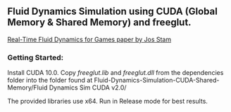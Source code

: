 ## Fluid Dynamics Simulation using CUDA (Global Memory & Shared Memory) and freeglut. 
[Real-Time Fluid Dynamics for Games paper by Jos Stam](https://pdfs.semanticscholar.org/847f/819a4ea14bd789aca8bc88e85e906cfc657c.pdf)

### Getting Started:
Install CUDA 10.0. 
Copy *freeglut.lib* and *freeglut.dll* from the dependencies folder into the folder found at Fluid-Dynamics-Simulation-CUDA-Shared-Memory/Fluid Dynamics Sim CUDA v2.0/

The provided libraries use x64. Run in Release mode for best results.
